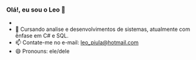### Olá!, eu sou o Leo 👋
- 
- 🌱 Cursando analise e desenvolvimentos de sistemas, atualmente com ênfase em C# e SQL.
- 📫 Contate-me no e-mail: leo_piula@hotmail.com
- 😄 Pronouns: ele/dele
